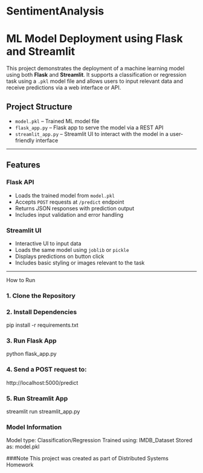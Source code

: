 # SentimentAnalysis
# ML Model Deployment using Flask and Streamlit

This project demonstrates the deployment of a machine learning model using both **Flask** and **Streamlit**. It supports a classification or regression task using a `.pkl` model file and allows users to input relevant data and receive predictions via a web interface or API.

## Project Structure

- `model.pkl` – Trained ML model file
- `flask_app.py` – Flask app to serve the model via a REST API
- `streamlit_app.py` – Streamlit UI to interact with the model in a user-friendly interface

---

## Features

### Flask API

- Loads the trained model from `model.pkl`
- Accepts `POST` requests at `/predict` endpoint
- Returns JSON responses with prediction output
- Includes input validation and error handling

### Streamlit UI

- Interactive UI to input data
- Loads the same model using `joblib` or `pickle`
- Displays predictions on button click
- Includes basic styling or images relevant to the task

---

How to Run

### 1. Clone the Repository
### 2. Install Dependencies
   pip install -r requirements.txt
### 3. Run Flask App
   python flask_app.py
### 4. Send a POST request to:
  http://localhost:5000/predict
### 5. Run Streamlit App
  streamlit run streamlit_app.py

### Model Information
   Model type: Classification/Regression
   Trained using: IMDB_Dataset
   Stored as: model.pkl

###Note
This project was created as part of Distributed Systems Homework
